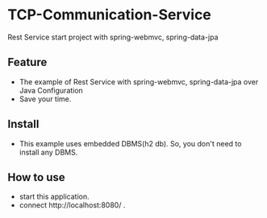 # TCP-Communication-Service
Rest Service start project with spring-webmvc, spring-data-jpa

## Feature
* The example of Rest Service with spring-webmvc, spring-data-jpa over Java Configuration
* Save your time.

## Install
* This example uses embedded DBMS(h2 db). So, you don't need to install any DBMS.

## How to use
* start this application.
* connect http://localhost:8080/ .